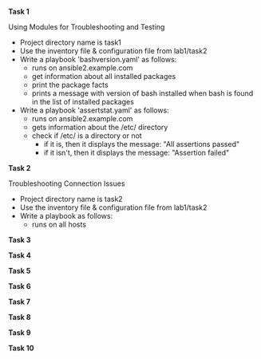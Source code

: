 
**Task 1** 

Using Modules for Troubleshooting and Testing

-  Project directory name is task1
-  Use the inventory file & configuration file from lab1/task2
-  Write a playbook 'bashversion.yaml' as follows:
   - runs on ansible2.example.com
   - get information about all installed packages
   - print the package facts
   - prints a message with version of bash installed when bash is found in the list of installed packages
-  Write a playbook 'assertstat.yaml' as follows:
   - runs on ansible2.example.com
   - gets information about the /etc/ directory
   - check if /etc/ is a directory or not
     - if it is, then it displays the message: "All assertions passed"
     - if it isn't, then it displays the message: "Assertion failed"

**Task 2**

Troubleshooting Connection Issues

-  Project directory name is task2
-  Use the inventory file & configuration file from lab1/task2
-  Write a playbook as follows:
   - runs on all hosts

**Task 3**


**Task 4**


**Task 5**


**Task 6**


**Task 7**


**Task 8**


**Task 9**


**Task 10**



